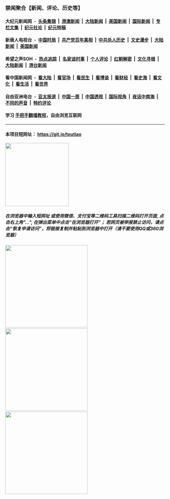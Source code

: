 ### 禁闻聚合【新闻、评论、历史等】

#### 大纪元新闻网 &nbsp;-&nbsp; [头条集锦](indexes/E头条集锦.md?t=03030331) &nbsp;|&nbsp; [港澳新闻](indexes/E港澳新闻.md?t=03030331)  &nbsp;|&nbsp; [大陆新闻](indexes/E大陆新闻.md?t=03030331) &nbsp;|&nbsp; [美国新闻](indexes/E美国新闻.md?t=03030331) &nbsp;|&nbsp; [国际新闻](indexes/E国际新闻.md?t=03030331) &nbsp;|&nbsp; [专栏文集](indexes/E专栏文集.md?t=03030331) &nbsp;|&nbsp; [纪元社论](indexes/E纪元社论.md?t=03030331) &nbsp;|&nbsp; [纪元特稿](indexes/E纪元特稿.md?t=03030331) 

#### 新唐人电视台 &nbsp;-&nbsp; [中国时局](indexes/N中国时局.md?t=03030331) &nbsp;|&nbsp; [共产党百年真相](indexes/N共产党百年真相.md?t=03030331) &nbsp;|&nbsp; [中共杀人历史](indexes/N中共杀人历史.md?t=03030331) &nbsp;|&nbsp; [文史漫步](indexes/N文史漫步.md?t=03030331) &nbsp;|&nbsp; [大陆新闻](indexes/N大陆新闻.md?t=03030331) &nbsp;|&nbsp; [美国新闻](indexes/N美国新闻.md?t=03030331)

#### 希望之声SOH &nbsp;-&nbsp; [热点追踪](indexes/H热点追踪.md?t=03030331) &nbsp;|&nbsp; [名家谈时事](indexes/H名家谈时事.md?t=03030331) &nbsp;|&nbsp; [个人评论](indexes/H个人评论.md?t=03030331)  &nbsp;|&nbsp; [红朝解密](indexes/H红朝解密.md?t=03030331) &nbsp;|&nbsp; [文化寻根](indexes/H文化寻根.md?t=03030331) &nbsp;|&nbsp; [大陆新闻](indexes/H大陆新闻.md?t=03030331) &nbsp;|&nbsp; [港台新闻](indexes/H港台新闻.md?t=03030331)

#### 看中国新闻网 &nbsp;-&nbsp; [看大陆](indexes/S看大陆.md?t=03030331) &nbsp;|&nbsp; [看官场](indexes/S看官场.md?t=03030331) &nbsp;|&nbsp; [看民生](indexes/S看民生.md?t=03030331)  &nbsp;|&nbsp; [看博谈](indexes/S看博谈.md?t=03030331) &nbsp;|&nbsp; [看财经](indexes/S看财经.md?t=03030331) &nbsp;|&nbsp; [看史海](indexes/S看史海.md?t=03030331) &nbsp;|&nbsp; [看文化](indexes/S看文化.md?t=03030331) &nbsp;|&nbsp; [看生活](indexes/S看生活.md?t=03030331) &nbsp;|&nbsp; [看世界](indexes/S看世界.md?t=03030331)

#### 自由亚洲电台 &nbsp;-&nbsp; [亚太报道](indexes/R亚太报道.md?t=03030331) &nbsp;|&nbsp; [中国一周](indexes/R中国一周.md?t=03030331) &nbsp;|&nbsp; [中国透视](indexes/R中国透视.md?t=03030331)  &nbsp;|&nbsp; [国际视角](indexes/R国际视角.md?t=03030331) &nbsp;|&nbsp; [夜话中南海](indexes/R夜话中南海.md?t=03030331) &nbsp;|&nbsp; [不同的声音](indexes/R不同的声音.md?t=03030331) &nbsp;|&nbsp; [特约评论](indexes/R特约评论.md?t=03030331)

#### 学习 [手把手翻墙教程](https://github.com/gfw-breaker/guides/wiki)，自由浏览互联网

----

#### 本项目短网址： https://git.io/toutiao
<img src="https://raw.githubusercontent.com/gfw-breaker/banned-news/master/scripts/img/qr.png" width="200px"/>  

##### 在浏览器中输入短网址 或使用微信、支付宝等二维码工具扫描二维码打开页面, 点击右上角"...", 在弹出菜单中点击“在浏览器打开”； 若网页被举报禁止访问，请点击“恢复申请访问”，将链接复制并粘贴到浏览器中打开（请不要使用QQ或360浏览器）

<img src="https://raw.githubusercontent.com/gfw-breaker/banned-news/master/scripts/img/1.png" width="260px"/> &nbsp; <img src="https://raw.githubusercontent.com/gfw-breaker/banned-news/master/scripts/img/2.png" width="260px"/> &nbsp; <img src="https://raw.githubusercontent.com/gfw-breaker/banned-news/master/scripts/img/3.png" width="260px"/>
